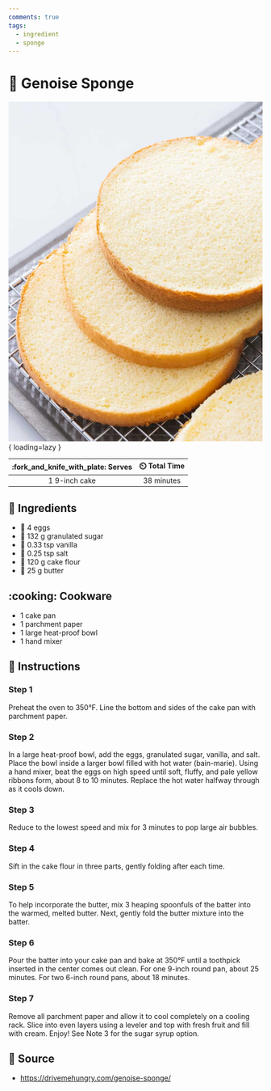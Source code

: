 ```yaml
---
comments: true
tags:
  - ingredient
  - sponge
---
```

# :cake: Genoise Sponge

![Genoise Sponge](../../assets/images/genoise-sponge.jpg){ loading=lazy }

| :fork_and_knife_with_plate: Serves | :timer_clock: Total Time |
|:----------------------------------:|:-----------------------: |
| 1 9-inch cake | 38 minutes |

## :salt: Ingredients

- :egg: 4 eggs
- :candy: 132 g granulated sugar
- :icecream: 0.33 tsp vanilla
- :salt: 0.25 tsp salt
- :ear_of_rice: 120 g cake flour
- :butter: 25 g butter

## :cooking: Cookware

- 1 cake pan
- 1 parchment paper
- 1 large heat-proof bowl
- 1 hand mixer

## :pencil: Instructions

### Step 1

Preheat the oven to 350°F. Line the bottom and sides of the cake pan with parchment paper.

### Step 2

In a large heat-proof bowl, add the eggs, granulated sugar, vanilla, and salt. Place the bowl inside a larger bowl
filled with hot water (bain-marie). Using a hand mixer, beat the eggs on high speed until soft, fluffy, and pale yellow
ribbons form, about 8 to 10 minutes. Replace the hot water halfway through as it cools down.

### Step 3

Reduce to the lowest speed and mix for 3 minutes to pop large air bubbles.

### Step 4

Sift in the cake flour in three parts, gently folding after each time.

### Step 5

To help incorporate the butter, mix 3 heaping spoonfuls of the batter into the warmed, melted butter. Next, gently fold
the butter mixture into the batter.

### Step 6

Pour the batter into your cake pan and bake at 350°F until a toothpick inserted in the center comes out clean. For one
9-inch round pan, about 25 minutes. For two 6-inch round pans, about 18 minutes.

### Step 7

Remove all parchment paper and allow it to cool completely on a cooling rack. Slice into even layers
using a leveler and top with fresh fruit and fill with cream. Enjoy! See Note 3 for the sugar syrup option.

## :link: Source

- <https://drivemehungry.com/genoise-sponge/>
